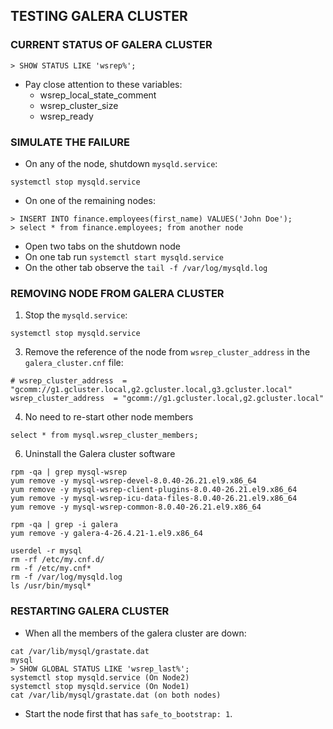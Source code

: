 ## TESTING GALERA CLUSTER


### CURRENT STATUS OF GALERA CLUSTER
```
> SHOW STATUS LIKE 'wsrep%';
```
* Pay close attention to these variables:
  * wsrep_local_state_comment
  * wsrep_cluster_size
  * wsrep_ready
 
### SIMULATE THE FAILURE
* On any of the node, shutdown `mysqld.service`:
```
systemctl stop mysqld.service
```
* On one of the remaining nodes:
```
> INSERT INTO finance.employees(first_name) VALUES('John Doe');
> select * from finance.employees; from another node
```
* Open two tabs on the shutdown node
* On one tab run `systemctl start mysqld.service`
* On the other tab observe the `tail -f /var/log/mysqld.log`


### REMOVING NODE FROM GALERA CLUSTER
1. Stop the `mysqld.service`:
```
systemctl stop mysqld.service
```
3. Remove the reference of the node from `wsrep_cluster_address` in the `galera_cluster.cnf` file:
```
# wsrep_cluster_address  = "gcomm://g1.gcluster.local,g2.gcluster.local,g3.gcluster.local"
wsrep_cluster_address  = "gcomm://g1.gcluster.local,g2.gcluster.local"
```
4. No need to re-start other node members
```
select * from mysql.wsrep_cluster_members;
```
6. Uninstall the Galera cluster software
```
rpm -qa | grep mysql-wsrep
yum remove -y mysql-wsrep-devel-8.0.40-26.21.el9.x86_64
yum remove -y mysql-wsrep-client-plugins-8.0.40-26.21.el9.x86_64
yum remove -y mysql-wsrep-icu-data-files-8.0.40-26.21.el9.x86_64
yum remove -y mysql-wsrep-common-8.0.40-26.21.el9.x86_64

rpm -qa | grep -i galera
yum remove -y galera-4-26.4.21-1.el9.x86_64

userdel -r mysql
rm -rf /etc/my.cnf.d/
rm -f /etc/my.cnf*
rm -f /var/log/mysqld.log
ls /usr/bin/mysql*
```
 

### RESTARTING GALERA CLUSTER
* When all the members of the galera cluster are down:
```
cat /var/lib/mysql/grastate.dat 
mysql
> SHOW GLOBAL STATUS LIKE 'wsrep_last%';
systemctl stop mysqld.service (On Node2)
systemctl stop mysqld.service (On Node1)
cat /var/lib/mysql/grastate.dat (on both nodes)
```
* Start the node first that has `safe_to_bootstrap: 1`.

